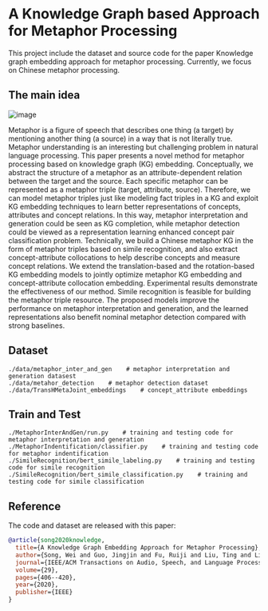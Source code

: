 # A Knowledge Graph based Approach for Metaphor Processing
 This project include the dataset and source code for the paper Knowledge graph embedding approach for metaphor processing. 
 Currently, we focus on Chinese metaphor processing.
 
## The main idea
![image](https://user-images.githubusercontent.com/42745094/135192649-9123abc2-7d83-4987-8fe3-39a5422104db.png)

Metaphor is a figure of speech that describes one thing (a target) by mentioning another thing (a source) in a way that is not literally true. Metaphor understanding is an interesting but challenging problem in natural language processing. This paper presents a novel method for metaphor processing based on knowledge graph (KG) embedding. Conceptually, we abstract the structure of a metaphor as an attribute-dependent relation between the target and the source. Each specific metaphor can be represented as a metaphor triple (target, attribute, source). Therefore, we can model metaphor triples just like modeling fact triples in a KG and exploit KG embedding techniques to learn better representations of concepts, attributes and concept relations. In this way, metaphor interpretation and generation could be seen as KG completion, while metaphor detection could be viewed as a representation learning enhanced concept pair classification problem. Technically, we build a Chinese metaphor KG in the form of metaphor triples based on simile recognition, and also extract concept-attribute collocations to help describe concepts and measure concept relations. We extend the translation-based and the rotation-based KG embedding models to jointly optimize metaphor KG embedding and concept-attribute collocation embedding. Experimental results demonstrate the effectiveness of our method. Simile recognition is feasible for building the metaphor triple resource. The proposed models improve the performance on metaphor interpretation and generation, and the learned representations also benefit nominal metaphor detection compared with strong baselines.



## Dataset
```
./data/metaphor_inter_and_gen    # metaphor interpretation and generation datasest 
./data/metahor_detection    # metaphor detection dataset
./data/TransHMetaJoint_embeddings    # concept_attribute embeddings
```
## Train and Test
```
./MetaphorInterAndGen/run.py    # training and testing code for metaphor interpretation and generation
./MetaphorIndentification/classifier.py    # training and testing code for metaphor indentification
./SimileRecognition/bert_simile_labeling.py    # training and testing code for simile recognition
./SimileRecognition/bert_simile_classification.py    # training and testing code for simile classification
```
## Reference
The code and dataset are released with this paper:
```bibtex
@article{song2020knowledge,
  title={A Knowledge Graph Embedding Approach for Metaphor Processing},
  author={Song, Wei and Guo, Jingjin and Fu, Ruiji and Liu, Ting and Liu, Lizhen},
  journal={IEEE/ACM Transactions on Audio, Speech, and Language Processing},
  volume={29},
  pages={406--420},
  year={2020},
  publisher={IEEE}
}
```
